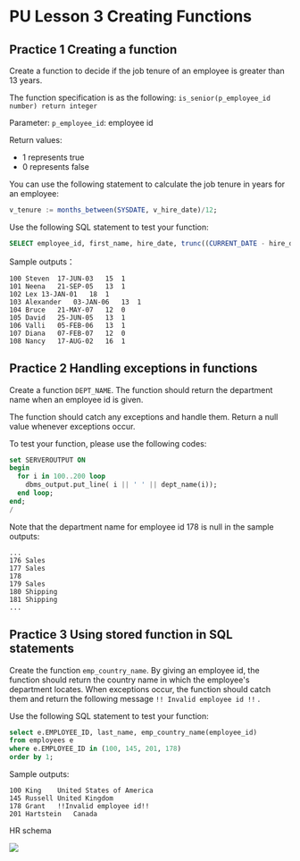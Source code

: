 # PU Lesson 3 Creating Functions

## Practice 1 Creating a function 

Create a function to decide if the job tenure of an employee is greater than 13 years.

The function specification is as the following: 
`is_senior(p_employee_id number) return integer`

Parameter:
`p_employee_id`: employee id 

Return values:
- 1 represents true 
- 0 represents false 

You can use the following statement to calculate the job tenure in years for an employee:

```sql
v_tenure := months_between(SYSDATE, v_hire_date)/12;
```

Use the following SQL statement to test your function:

```sql
SELECT employee_id, first_name, hire_date, trunc((CURRENT_DATE - hire_date)/365) AS seniority, is_senior(employee_id) "Senior Employee" FROM employees ;
```

Sample outputs：
```
100	Steven	17-JUN-03	15	1
101	Neena	21-SEP-05	13	1
102	Lex	13-JAN-01	18	1
103	Alexander	03-JAN-06	13	1
104	Bruce	21-MAY-07	12	0
105	David	25-JUN-05	13	1
106	Valli	05-FEB-06	13	1
107	Diana	07-FEB-07	12	0
108	Nancy	17-AUG-02	16	1
```

## Practice 2 Handling exceptions in functions

Create a function `DEPT_NAME`. 
The function should return the department name when an employee id is given. 

The function should catch any exceptions and handle them. Return a null value whenever exceptions occur. 

To test your function, please use the following codes: 

```sql
set SERVEROUTPUT ON
begin
  for i in 100..200 loop
    dbms_output.put_line( i || ' ' || dept_name(i));
  end loop;
end;
/
```

Note that the department name for employee id 178 is null in the sample outputs:
```
...
176 Sales
177 Sales
178 
179 Sales
180 Shipping
181 Shipping
...
```

## Practice 3 Using stored function in SQL statements

Create the function `emp_country_name`. By giving an employee id, the function should return the country name in which the employee's department locates. When exceptions occur, the function should catch them and return the following message `!! Invalid employee id !!` .

Use the following SQL statement to test your function:
```sql
select e.EMPLOYEE_ID, last_name, emp_country_name(employee_id)
from employees e	
where e.EMPLOYEE_ID in (100, 145, 201, 178)
order by 1;
```

Sample outputs:
```
100	King	United States of America
145	Russell	United Kingdom
178	Grant	!!Invalid employee id!!
201	Hartstein	Canada
```

HR schema 

![](https://oranswer.files.wordpress.com/2013/12/oracle_hr_schema.jpg)

  
